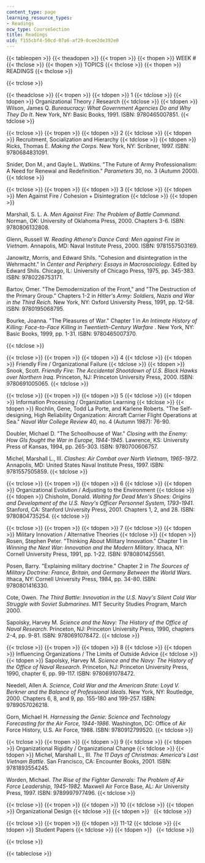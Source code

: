 ```yaml
---
content_type: page
learning_resource_types:
- Readings
ocw_type: CourseSection
title: Readings
uid: f155cbf4-50cd-07a6-af29-0cee2de392e0
---
```


{{< tableopen >}}
{{< theadopen >}}
{{< tropen >}}
{{< thopen >}}
WEEK #
{{< thclose >}}
{{< thopen >}}
TOPICS
{{< thclose >}}
{{< thopen >}}
READINGS
{{< thclose >}}

{{< trclose >}}

{{< theadclose >}}
{{< tropen >}}
{{< tdopen >}}
1
{{< tdclose >}}
{{< tdopen >}}
Organizational Theory / Research
{{< tdclose >}}
{{< tdopen >}}
Wilson, James Q. _Bureaucracy: What Government Agencies Do and Why They Do It_. New York, NY: Basic Books, 1991. ISBN: 9780465007851.
{{< tdclose >}}

{{< trclose >}}
{{< tropen >}}
{{< tdopen >}}
2
{{< tdclose >}}
{{< tdopen >}}
Recruitment, Socialization and Hierarchy
{{< tdclose >}}
{{< tdopen >}}
Ricks, Thomas E. _Making the Corps_. New York, NY: Scribner, 1997. ISBN: 9780684831091.  
  
Snider, Don M., and Gayle L. Watkins. "The Future of Army Professionalism: A Need for Renewal and Redefinition." _Parameters_ 30, no. 3 (Autumn 2000).
{{< tdclose >}}

{{< trclose >}}
{{< tropen >}}
{{< tdopen >}}
3
{{< tdclose >}}
{{< tdopen >}}
Men Against Fire / Cohesion + Disintegration
{{< tdclose >}}
{{< tdopen >}}


Marshall, S. L. A. _Men Against Fire: The Problem of Battle Command_. Norman, OK: University of Oklahoma Press, 2000. Chapters 3-6. ISBN: 9780806132808.

  
Glenn, Russell W. _Reading Athena's Dance Card: Men against Fire in Vietnam_. Annapolis, MD: Naval Institute Press, 2000. ISBN: 9781557503169.  
  
Janowitz, Morris, and Edward Shils. "Cohesion and disintegration in the Wehrmacht." In _Center and Periphery: Essays in Macrosociology_. Edited by Edward Shils. Chicago, IL: University of Chicago Press, 1975, pp. 345-383. ISBN: 9780226753171.  
  
Bartov, Omer. "The Demodernization of the Front," and "The Destruction of the Primary Group." Chapters 1-2 in _Hitler's Army: Soldiers, Nazis and War in the Third Reich_. New York, NY: Oxford University Press, 1991, pp. 12-58. ISBN: 9780195068795.  
  
Bourke, Joanna. "The Pleasures of War." Chapter 1 in _An Intimate History of Killing: Face-to-Face Killing in Twentieth-Century Warfare_ . New York, NY: Basic Books, 1999, pp. 1-31. ISBN: 9780465007370.


{{< tdclose >}}

{{< trclose >}}
{{< tropen >}}
{{< tdopen >}}
4
{{< tdclose >}}
{{< tdopen >}}
Friendly Fire / Organizational Failure
{{< tdclose >}}
{{< tdopen >}}
Snook, Scott. _Friendly Fire: The Accidental Shootdown of U.S. Black Hawks over Northern Iraq_. Princeton, NJ: Princeton University Press, 2000. ISBN: 9780691005065.
{{< tdclose >}}

{{< trclose >}}
{{< tropen >}}
{{< tdopen >}}
5
{{< tdclose >}}
{{< tdopen >}}
Information Processing / Organization Learning
{{< tdclose >}}
{{< tdopen >}}
Rochlin, Gene, Todd La Porte, and Karlene Roberts. "The Self-designing, High Reliability Organization: Aircraft Carrier Flight Operations at Sea." _Naval War College Review_ 40, no. 4 (Autumn 1987): 76-90.  
  
Doubler, Michael D. "The Schoolhouse of War." _Closing with the Enemy: How GIs fought the War in Europe, 1944-1945_. Lawrence, KS: University Press of Kansas, 1994, pp. 265-303. ISBN: 9780700606757.  
  
Michel, Marshall L., III. _Clashes: Air Combat over North Vietnam, 1965-1972_. Annapolis, MD: United States Naval Institute Press, 1997. ISBN: 9781557505859.
{{< tdclose >}}

{{< trclose >}}
{{< tropen >}}
{{< tdopen >}}
6
{{< tdclose >}}
{{< tdopen >}}
Organizational Evolution / Adjusting to the Environment
{{< tdclose >}}
{{< tdopen >}}
Chisholm, Donald. _Waiting for Dead Men's Shoes: Origins and Development of the U.S. Navy's Officer Personnel System, 1793-1941_. Stanford, CA: Stanford University Press, 2001. Chapters 1, 2, and 28. ISBN: 9780804735254.
{{< tdclose >}}

{{< trclose >}}
{{< tropen >}}
{{< tdopen >}}
7
{{< tdclose >}}
{{< tdopen >}}
Military Innovation / Alternative Theories
{{< tdclose >}}
{{< tdopen >}}
Rosen, Stephen Peter. "Thinking About Military Innovation." Chapter 1 in _Winning the Next War: Innovation and the Modern Military_. Ithaca, NY: Cornell University Press, 1991, pp. 1-22. ISBN: 9780801425561.  
  
Posen, Barry. "Explaining military doctrine." Chapter 2 in _The Sources of Military Doctrine: France, Britain, and Germany Between the World Wars_. Ithaca, NY: Cornell University Press, 1984, pp. 34-80. ISBN: 9780801416330.  
  
Cote, Owen. _The Third Battle: Innovation in the U.S. Navy's Silent Cold War Struggle with Soviet Submarines_. MIT Security Studies Program, March 2000.  
  
Sapolsky, Harvey M. _Science and the Navy: The History of the Office of Naval Research_. Princeton, NJ: Princeton University Press, 1990, chapters 2-4, pp. 9-81. ISBN: 9780691078472.
{{< tdclose >}}

{{< trclose >}}
{{< tropen >}}
{{< tdopen >}}
8
{{< tdclose >}}
{{< tdopen >}}
Influencing Organizations / The Limits of Outside Advice
{{< tdclose >}}
{{< tdopen >}}
Sapolsky, Harvey M. _Science and the Navy: The History of the Office of Naval Research_. Princeton, NJ: Princeton University Press, 1990, chapter 6, pp. 99-117. ISBN: 9780691078472.  
  
Needell, Allen A. _Science, Cold War and the American State: Loyd V. Berkner and the Balance of Professional Ideals_. New York, NY: Routledge, 2000. Chapters 6, 8, and 9, pp. 155-180 and 199-257. ISBN: 9789057026218.  
  
Gorn, Michael H. _Harnessing the Genie: Science and Technology Forecasting for the Air Force, 1944-1986_. Washington, DC: Office of Air Force History, U.S. Air Force, 1988. ISBN: 9780912799520.
{{< tdclose >}}

{{< trclose >}}
{{< tropen >}}
{{< tdopen >}}
9
{{< tdclose >}}
{{< tdopen >}}
Organizational Rigidity / Organizational Change
{{< tdclose >}}
{{< tdopen >}}
Michel, Marshall L., III. _The 11 Days of Christmas: America's Last Vietnam Battle_. San Francisco, CA: Encounter Books, 2001. ISBN: 9781893554245.  
  
Worden, Michael. _The Rise of the Fighter Generals: The Problem of Air Force Leadership, 1945-1982_. Maxwell Air Force Base, AL: Air University Press, 1997. ISBN: 9789997977496.
{{< tdclose >}}

{{< trclose >}}
{{< tropen >}}
{{< tdopen >}}
10
{{< tdclose >}}
{{< tdopen >}}
Organizational Design
{{< tdclose >}}
{{< tdopen >}}
 
{{< tdclose >}}

{{< trclose >}}
{{< tropen >}}
{{< tdopen >}}
11-12
{{< tdclose >}}
{{< tdopen >}}
Student Papers
{{< tdclose >}}
{{< tdopen >}}
 
{{< tdclose >}}

{{< trclose >}}

{{< tableclose >}}